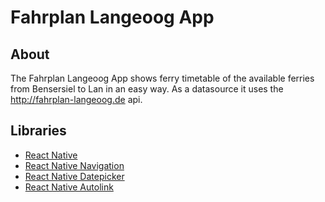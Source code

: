 # Fahrplan Langeoog App

## About

The Fahrplan Langeoog App shows ferry timetable of the available ferries from Bensersiel to Lan in an easy way. As a datasource it uses the http://fahrplan-langeoog.de api.

## Libraries

* [React Native](https://facebook.github.io/react-native/)
* [React Native Navigation](https://github.com/wix/react-native-navigation)
* [React Native Datepicker](https://github.com/xgfe/react-native-datepicker)
* [React Native Autolink](https://github.com/joshswan/react-native-autolink)
